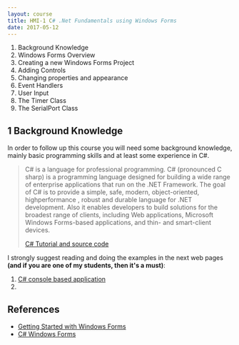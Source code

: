 ```yaml
---
layout: course
title: HMI-1 C# .Net Fundamentals using Windows Forms
date: 2017-05-12
---
```


1. Background Knowledge
1. Windows Forms Overview
1. Creating a new Windows Forms Project
1. Adding Controls
1. Changing properties and appearance
1. Event Handlers
1. User Input
1. The Timer Class
1. The SerialPort Class


## 1 Background Knowledge 

In order to follow up this course you will need some background knowledge, mainly basic  programming skills and at least some experience in C#.

> C# is a language for professional programming. C# (pronounced C sharp) is a programming language designed for building a wide range of enterprise applications that run on the .NET Framework.
> The goal of C# is to provide a simple, safe, modern, object-oriented, highperformance , robust and durable language for .NET development.
> Also it enables developers to build solutions for the broadest range of clients, including Web applications, Microsoft Windows Forms-based applications, and thin- and smart-client devices.
>
> [C# Tutorial and source code](http://csharp.net-informations.com/)

I strongly suggest reading and doing the examples in the next web pages **(and if you are one of my students, then it's a must)**:

1. [C# console based application](http://csharp.net-informations.com/overview/csharp-console-application.htm)
1. 


## References
* [Getting Started with Windows Forms](https://msdn.microsoft.com/en-us/library/ms229601(v=vs.110).aspx)
* [C# Windows Forms](http://csharp.net-informations.com/gui/cs_forms.htm)